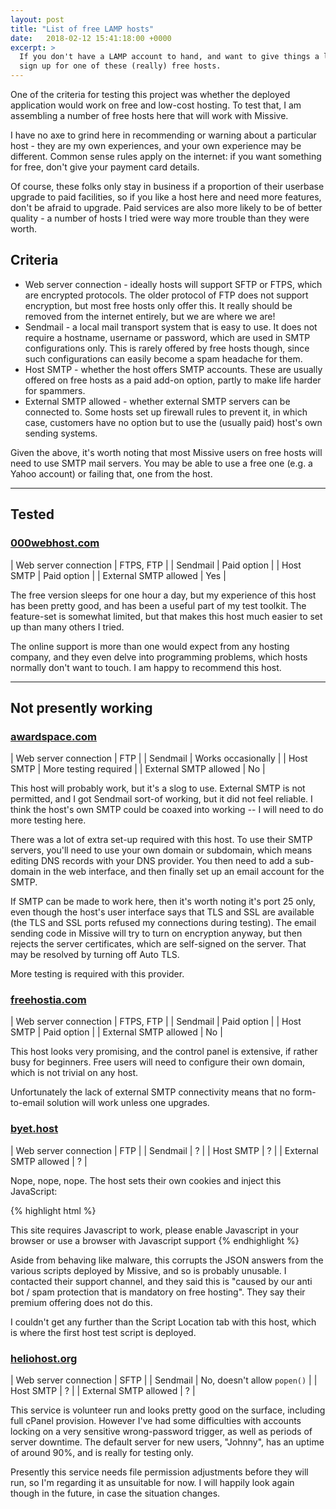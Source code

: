 ```yaml
---
layout: post
title: "List of free LAMP hosts"
date:   2018-02-12 15:41:18:00 +0000
excerpt: >
  If you don't have a LAMP account to hand, and want to give things a low-risk try,
  sign up for one of these (really) free hosts.
---
```


One of the criteria for testing this project was whether the deployed application would
work on free and low-cost hosting. To test that, I am assembling a number of free hosts
here that will work with Missive.

I have no axe to grind here in recommending or warning about a particular host - they
are my own experiences, and your own experience may be different. Common sense rules
apply on the internet: if you want something for free, don't give your payment card
details.

Of course, these folks only stay in business if a proportion of their userbase upgrade
to paid facilities, so if you like a host here and need more features, don't be afraid
to upgrade. Paid services are also more likely to be of better quality - a number of
hosts I tried were way more trouble than they were worth.

## Criteria

* Web server connection - ideally hosts will support SFTP or FTPS, which are encrypted
protocols. The older protocol of FTP does not support encryption, but most free hosts
only offer this. It really should be removed from the internet entirely, but we are
where we are!
* Sendmail - a local mail transport system that is easy to use. It does not require
a hostname, username or password, which are used in SMTP configurations only. This is
rarely offered by free hosts though, since such configurations can easily become a
spam headache for them.
* Host SMTP - whether the host offers SMTP accounts. These are usually offered on
free hosts as a paid add-on option, partly to make life harder for spammers.
* External SMTP allowed - whether external SMTP servers can be connected to. Some
hosts set up firewall rules to prevent it, in which case, customers have no option
but to use the (usually paid) host's own sending systems.

Given the above, it's worth noting that most Missive users on free hosts will need to
use SMTP mail servers. You may be able to use a free one (e.g. a Yahoo account) or
failing that, one from the host.

---

## Tested

### [000webhost.com](https://www.000webhost.com/)

| Web server connection | FTPS, FTP |
| Sendmail | Paid option |
| Host SMTP | Paid option |
| External SMTP allowed | Yes |

The free version sleeps for one hour a day, but my experience of this host has been
pretty good, and has been a useful part of my test toolkit. The feature-set is somewhat
limited, but that makes this host much easier to set up than many others I tried.

The online support is more than one would expect from any hosting company, and they
even delve into programming problems, which hosts normally don't want to touch. I
am happy to recommend this host.

---

## Not presently working

### [awardspace.com](https://www.awardspace.com/)

| Web server connection | FTP |
| Sendmail | Works occasionally |
| Host SMTP | More testing required |
| External SMTP allowed | No |

This host will probably work, but it's a slog to use. External SMTP is not permitted,
and I got Sendmail sort-of working, but it did not feel reliable. I think the host's
own SMTP could be coaxed into working -- I will need to do more testing here.

There was a lot of extra set-up required with this host. To use their SMTP servers,
you'll need to use your own domain or subdomain, which means editing DNS records with
your DNS provider. You then need to add a sub-domain in the web interface, and then
finally set up an email account for the SMTP.

If SMTP can be made to work here, then it's worth noting it's port 25 only, even
though the host's user interface says that TLS and SSL are available (the TLS
and SSL ports refused my connections during testing). The email sending code in
Missive will try to turn on encryption anyway, but then rejects the server
certificates, which are self-signed on the server. That may be resolved by turning
off Auto TLS.

More testing is required with this provider.

### [freehostia.com](https://www.freehostia.com/)

| Web server connection | FTPS, FTP |
| Sendmail | Paid option |
| Host SMTP | Paid option |
| External SMTP allowed | No |

This host looks very promising, and the control panel is extensive, if rather busy for
beginners. Free users will need to configure their own domain, which is not trivial
on any host.

Unfortunately the lack of external SMTP connectivity means that no form-to-email
solution will work unless one upgrades.

### [byet.host](http://byet.host/)

| Web server connection | FTP |
| Sendmail | ? |
| Host SMTP | ? |
| External SMTP allowed | ? |

Nope, nope, nope. The host sets their own cookies and inject this JavaScript:

{% highlight html %}
<html><body><script type="text/javascript" src="/aes.js" ></script><script>function
toNumbers(d){var e=[];d.replace(/(..)/g,function(d){e.push(parseInt(d,16))});return e}
function toHex(){for(var d=[],d=1==arguments.length&&arguments[0].constructor==Array?
arguments[0]:arguments,e="",f=0;f<d.length;f++)e+=(16>d[f]?"0":"")+d[f].toString(16);
return e.toLowerCase()}var a=toNumbers("f655ba9d09a112d4968c63579db590b4"),b=
toNumbers("98344c2eee86c3994890592585b49f80"),c=toNumbers(
"a9c4a3be9b84420c1cf732936c18da0d");document.cookie="__test="+toHex(
slowAES.decrypt(c,2,a,b))+"; expires=Thu, 31-Dec-37 23:55:55 GMT; path=/";
location.href="http://missive-demo.byethost5.com/host_check.php?i=1";</script>
<noscript>This site requires Javascript to work, please enable Javascript
in your browser or use a browser with Javascript support</noscript></body>
</html>
{% endhighlight %}

Aside from behaving like malware, this corrupts the JSON answers from the various
scripts deployed by Missive, and so is probably unusable. I contacted their support
channel, and they said this is "caused by our anti bot / spam protection that is
mandatory on free hosting". They say their premium offering does not do this.

I couldn't get any further than the Script Location tab with this host, which is
where the first host test script is deployed.

### [heliohost.org](https://www.heliohost.org/)

| Web server connection | SFTP |
| Sendmail | No, doesn't allow `popen()` |
| Host SMTP | ? |
| External SMTP allowed | ? |

This service is volunteer run and looks pretty good on the surface, including full
cPanel provision. However I've had some difficulties with accounts locking on a
very sensitive wrong-password trigger, as well as periods of server downtime. The
default server for new users, "Johnny", has an uptime of around 90%, and is really
for testing only.

Presently this service needs file permission adjustments before they will run,
so I'm regarding it as unsuitable for now. I will happily look again though in
the future, in case the situation changes.
